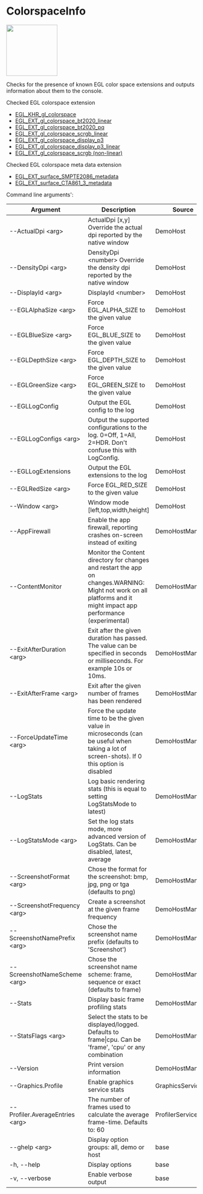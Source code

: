 <!-- #AG_DEMOAPP_HEADER_BEGIN# -->
# ColorspaceInfo
<img src="Example.jpg" height="135px">

<!-- #AG_DEMOAPP_HEADER_END# -->
<!-- #AG_BRIEF_BEGIN# -->
Checks for the presence of known EGL color space extensions and outputs information about them to the console.
<!-- #AG_BRIEF_END# -->

Checked EGL colorspace extension
* [EGL_KHR_gl_colorspace](https://www.khronos.org/registry/EGL/extensions/KHR/EGL_KHR_gl_colorspace.txt)
* [EGL_EXT_gl_colorspace_bt2020_linear](https://www.khronos.org/registry/EGL/extensions/EXT/EGL_EXT_gl_colorspace_bt2020_linear.txt)
* [EGL_EXT_gl_colorspace_bt2020_pq](https://www.khronos.org/registry/EGL/extensions/EXT/EGL_EXT_gl_colorspace_bt2020_linear.txt)
* [EGL_EXT_gl_colorspace_scrgb_linear](https://www.khronos.org/registry/EGL/extensions/EXT/EGL_EXT_gl_colorspace_scrgb_linear.txt)
* [EGL_EXT_gl_colorspace_display_p3](https://www.khronos.org/registry/EGL/extensions/EXT/EGL_EXT_gl_colorspace_display_p3.txt)
* [EGL_EXT_gl_colorspace_display_p3_linear](https://www.khronos.org/registry/EGL/extensions/EXT/EGL_EXT_gl_colorspace_display_p3.txt)
* [EGL_EXT_gl_colorspace_scrgb (non-linear)](https://www.khronos.org/registry/EGL/extensions/EXT/EGL_EXT_gl_colorspace_scrgb.txt)

Checked EGL colorspace meta data extension
* [EGL_EXT_surface_SMPTE2086_metadata](https://www.khronos.org/registry/EGL/extensions/EXT/EGL_EXT_surface_SMPTE2086_metadata.txt)
* [EGL_EXT_surface_CTA861_3_metadata](https://www.khronos.org/registry/EGL/extensions/EXT/EGL_EXT_surface_CTA861_3_metadata.txt)

<!-- #AG_DEMOAPP_COMMANDLINE_ARGUMENTS_BEGIN# -->

Command line arguments':

Argument                        |Description                                                                                                                                                         |Source
--------------------------------|--------------------------------------------------------------------------------------------------------------------------------------------------------------------|---------------
--ActualDpi \<arg>              |ActualDpi [x,y] Override the actual dpi reported by the native window                                                                                               |DemoHost
--DensityDpi \<arg>             |DensityDpi \<number> Override the density dpi reported by the native window                                                                                         |DemoHost
--DisplayId \<arg>              |DisplayId \<number>                                                                                                                                                 |DemoHost
--EGLAlphaSize \<arg>           |Force EGL_ALPHA_SIZE to the given value                                                                                                                             |DemoHost
--EGLBlueSize \<arg>            |Force EGL_BLUE_SIZE to the given value                                                                                                                              |DemoHost
--EGLDepthSize \<arg>           |Force EGL_DEPTH_SIZE to the given value                                                                                                                             |DemoHost
--EGLGreenSize \<arg>           |Force EGL_GREEN_SIZE to the given value                                                                                                                             |DemoHost
--EGLLogConfig                  |Output the EGL config to the log                                                                                                                                    |DemoHost
--EGLLogConfigs \<arg>          |Output the supported configurations to the log. 0=Off, 1=All, 2=HDR. Don't confuse this with LogConfig.                                                             |DemoHost
--EGLLogExtensions              |Output the EGL extensions to the log                                                                                                                                |DemoHost
--EGLRedSize \<arg>             |Force EGL_RED_SIZE to the given value                                                                                                                               |DemoHost
--Window \<arg>                 |Window mode [left,top,width,height]                                                                                                                                 |DemoHost
--AppFirewall                   |Enable the app firewall, reporting crashes on-screen instead of exiting                                                                                             |DemoHostManager
--ContentMonitor                |Monitor the Content directory for changes and restart the app on changes.WARNING: Might not work on all platforms and it might impact app performance (experimental)|DemoHostManager
--ExitAfterDuration \<arg>      |Exit after the given duration has passed. The value can be specified in seconds or milliseconds. For example 10s or 10ms.                                           |DemoHostManager
--ExitAfterFrame \<arg>         |Exit after the given number of frames has been rendered                                                                                                             |DemoHostManager
--ForceUpdateTime \<arg>        |Force the update time to be the given value in microseconds (can be useful when taking a lot of screen-shots). If 0 this option is disabled                         |DemoHostManager
--LogStats                      |Log basic rendering stats (this is equal to setting LogStatsMode to latest)                                                                                         |DemoHostManager
--LogStatsMode \<arg>           |Set the log stats mode, more advanced version of LogStats. Can be disabled, latest, average                                                                         |DemoHostManager
--ScreenshotFormat \<arg>       |Chose the format for the screenshot: bmp, jpg, png or tga (defaults to png)                                                                                         |DemoHostManager
--ScreenshotFrequency \<arg>    |Create a screenshot at the given frame frequency                                                                                                                    |DemoHostManager
--ScreenshotNamePrefix \<arg>   |Chose the screenshot name prefix (defaults to 'Screenshot')                                                                                                         |DemoHostManager
--ScreenshotNameScheme \<arg>   |Chose the screenshot name scheme: frame, sequence or exact (defaults to frame)                                                                                      |DemoHostManager
--Stats                         |Display basic frame profiling stats                                                                                                                                 |DemoHostManager
--StatsFlags \<arg>             |Select the stats to be displayed/logged. Defaults to frame\|cpu. Can be 'frame', 'cpu' or any combination                                                           |DemoHostManager
--Version                       |Print version information                                                                                                                                           |DemoHostManager
--Graphics.Profile              |Enable graphics service stats                                                                                                                                       |GraphicsService
--Profiler.AverageEntries \<arg>|The number of frames used to calculate the average frame-time. Defaults to: 60                                                                                      |ProfilerService
--ghelp \<arg>                  |Display option groups: all, demo or host                                                                                                                            |base
-h, --help                      |Display options                                                                                                                                                     |base
-v, --verbose                   |Enable verbose output                                                                                                                                               |base
<!-- #AG_DEMOAPP_COMMANDLINE_ARGUMENTS_END# -->
